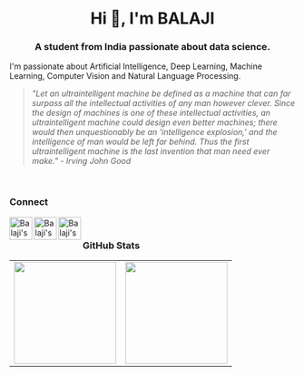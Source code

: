 <h1 align="center">Hi 👋, I'm BALAJI</h1>
<h3 align="center">A student from India passionate about data science.</h3>

I'm passionate about Artificial Intelligence, Deep Learning, Machine Learning, Computer Vision and Natural Language Processing.

<div>

> *"Let an ultraintelligent machine be defined as a machine that can far surpass all the intellectual activities of any man however clever. Since the design of machines is one of these intellectual activities, an ultraintelligent machine could design even better machines; there would then unquestionably be an 'intelligence explosion,' and the intelligence of man would be left far behind. Thus the first ultraintelligent machine is the last invention that man need ever make." - Irving John Good*

<div>
<br>

### Connect

<a href="https://www.linkedin.com/in/balaji24092001/">
  <img align="left" alt="Balaji's LinkedIn" width="40px" height="40px padding=10px" src="https://cdn.icon-icons.com/icons2/555/PNG/512/linkedin_icon-icons.com_53609.png" />
</a>

<a href="https://x.com/BALAJI240901">
  <img align="left" alt="Balaji's X" width="40px" height="40px" src="https://cdn.icon-icons.com/icons2/4076/PNG/512/twitter_x_logo_icon_258917.png" />
</a>

<a href="https://www.kaggle.com/balajivaraprasad">
  <img align="left" alt="Balaji's Kaggle" width="40px" height="40px" src="https://cdn.icon-icons.com/icons2/2699/PNG/512/kaggle_logo_icon_168473.png" />
</a>

<br/>

### GitHub Stats
<div align = "center" style="">
<table class="center" style="width:100%, border: none;", border = "0">
  <tr>
    <td align="center">
  <img height=180 align="center" src="https://github-readme-stats.vercel.app/api?username=BALAJI24092001&theme=tokyonight&hide_title=true" />
    </td>
    <td align="center">
  <img height=180 align="center" src="https://github-readme-stats.vercel.app/api/top-langs?username=BALAJI24092001&layout=compact&langs_count=6&card_width=320&theme=tokyonight&hide_title=true" />
</td>
  </tr>
</table>
</div>

